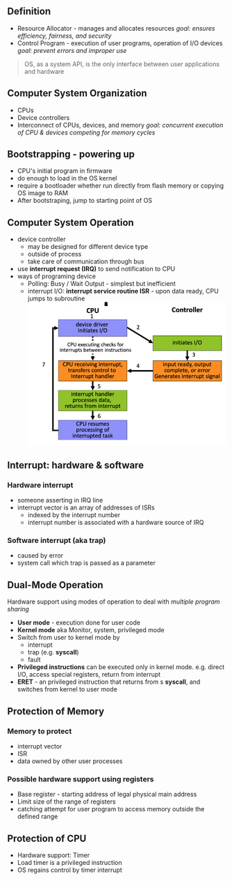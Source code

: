 ## Definition
- Resource Allocator - manages and allocates resources
  *goal: ensures efficiency, fairness, and security*
- Control Program - execution of user programs, operation of I/O devices
  *goal: prevent errors and improper use*
> OS, as a system API, is the only interface between user applications and hardware

## Computer System Organization
- CPUs
- Device controllers
- Interconnect of CPUs, devices, and memory
*goal: concurrent execution of CPU & devices competing for memory cycles*

## Bootstrapping - powering up
- CPU's initial program in firmware
- do enough to load in the OS kernel
- require a bootloader whether run directly from flash memory or copying OS image to RAM
- After bootstraping, jump to starting point of OS

## Computer System Operation
- device controller 
	- may be designed for different device type
	- outside of process
	- take care of communication through bus
- use **interrupt request (IRQ)** to send notification to CPU
- ways of programing device
	- Polling: Busy / Wait Output - simplest but inefficient
	- interrupt I/O: **interrupt service routine ISR** - upon data ready, CPU jumps to subroutine
![]()
![](assets/ISR-flowchart.png)

## Interrupt: hardware & software
### Hardware interrupt
- someone asserting in IRQ line
- interrupt vector is an array of addresses of ISRs
	- indexed by the interrupt number
	- interrupt number is associated with a hardware source of IRQ
### Software interrupt (aka trap)
- caused by error
- system call which trap is passed as a parameter
## Dual-Mode Operation
Hardware support using modes of operation to deal with *multiple program sharing*
- **User mode** - execution done for user code
- **Kernel mode** aka Monitor, system, privileged mode
- Switch from user to kernel mode by
	- interrupt
	- trap (e.g. **syscall**)
	- fault
- **Privileged instructions** can be executed only in kernel mode. e.g. direct I/O, access special registers, return from interrupt
- **ERET** - an privileged instruction that returns from s **syscall**, and switches from kernel to user mode
## Protection of Memory
### Memory to protect
- interrupt vector
- ISR
- data owned by other user processes
### Possible hardware support using registers
- Base register - starting address of legal physical main address
- Limit size of the range of registers
- catching attempt for user program to access memory outside the defined range

## Protection of CPU
- Hardware support: Timer
- Load timer is a privileged instruction
- OS regains control by timer interrupt
